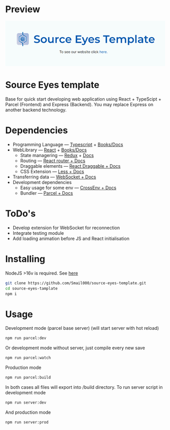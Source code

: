 
# Preview

![preview](./src/assets/prev.png)

# Source Eyes template

Base for quick start developing web application using React + TypeScipt + Parcel (Frontend) and Express (Backend). You may replace Express on another backend technology.

# Dependencies

- Programming Language — [Typescript](https://www.typescriptlang.org/) + [Books/Docs](https://www.typescriptlang.org/docs/handbook/intro.html)
- WebLibrary — [React](https://ru.reactjs.org/) + [Books/Docs](https://flaviocopes.com/book/read/react/)
  - State managering — [Redux](https://redux.js.org/) + [Docs](https://redux.js.org/introduction/learning-resources)
  - Routing — [React router + Docs](https://reactrouter.com/en/main/start/tutorial)
  - Draggable elements — [React Draggable + Docs](https://www.npmjs.com/package/react-draggable)
  - CSS Extension — [Less + Docs](https://lesscss.org/features/)
- Transferring data — [WebSocket + Docs](https://developer.mozilla.org/en-US/docs/Web/API/WebSocket)
- Development dependencies
  - Easy usage for some env — [CrossEnv + Docs](https://www.npmjs.com/package/cross-env)
  - Bundler — [Parcel + Docs](https://parceljs.org/recipes/react/)

# ToDo's

- Develop extension for WebSocket for reconnection
- Integrate testing module
- Add loading animation before JS and React initialisation

# Installing

NodeJS >16v is required. See [here](https://nodejs.org/en/)

```bash
git clone https://github.com/Smail000/source-eyes-template.git
cd source-eyes-tamplate
npm i
```

# Usage

Development mode (parcel base server) (will start server with hot reload)

```bash
npm run parcel:dev
```

Or development mode without server, just compile every new save

```bash
npm run parcel:watch
```

Production mode

```bash
npm run parcel:build

```

In both cases all files will export into /build directory.
To run server script in development mode

```bash
npm run server:dev
```

And production mode

```bash
npm run server:prod
```

